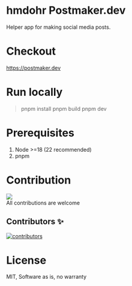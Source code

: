 # hmdohr Postmaker.dev

Helper app for making social media posts.

# Checkout

https://postmaker.dev

# Run locally
> pnpm install
> pnpm build
> pnpm dev

# Prerequisites
1. Node >=18 (22 recommended)
2. pnpm

# Contribution
<a href="https://github.com/iClasser/postmaker.dev/graphs/contributors">
  <img src="https://contrib.rocks/image?repo=iClasser/postmaker.dev" />
</a>

<br/>
All contributions are welcome

## Contributors ✨
<a href="https://github.com/iClasser/postmaker.dev/graphs/contributors">
  <img alt="contributors" src="https://img.shields.io/badge/contributors-welcome-blueviolet?style=flat-square">
</a>


# License

MIT, Software as is, no warranty
